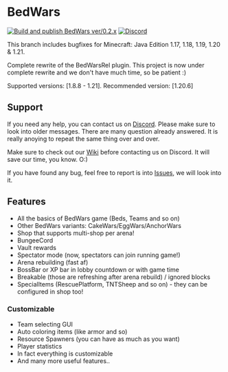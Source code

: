 # BedWars
[![Build and publish BedWars ver/0.2.x](https://github.com/ScreamingSandals/BedWars/actions/workflows/build-0-2-x.yml/badge.svg)](https://github.com/ScreamingSandals/BedWars/actions/workflows/build-0-2-x.yml)
[![Discord](https://img.shields.io/discord/582271436845219842?logo=discord)](https://discord.gg/4xB54Ts)

This branch includes bugfixes for Minecraft: Java Edition 1.17, 1.18, 1.19, 1.20 & 1.21.

Complete rewrite of the BedWarsRel plugin.
This project is now under complete rewrite and we don't have much time, so be patient :)

Supported versions: \[1.8.8 - 1.21\]. Recommended version: \[1.20.6\]

## Support
If you need any help, you can contact us on [Discord](https://discord.gg/4xB54Ts). Please make sure to look into older messages. There are many question already answered. It is really anoying to repeat the same thing over and over.

Make sure to check out our [Wiki](https://github.com/ScreamingSandals/BedWars/wiki) before contacting us on Discord. It will save our time, you know. O:)

If you have found any bug, feel free to report is into [Issues](https://github.com/ScreamingSandals/BedWars/issues), we will look into it.

## Features
-   All the basics of BedWars game (Beds, Teams and so on)
-   Other BedWars variants: CakeWars/EggWars/AnchorWars
-   Shop that supports multi-shop per arena!
-   BungeeCord
-   Vault rewards
-   Spectator mode (now, spectators can join running game!)
-   Arena rebuilding (fast af)
-   BossBar or XP bar in lobby countdown or with game time
-   Breakable (those are refreshing after arena rebuild) / ignored blocks
-   SpecialItems (RescuePlatform, TNTSheep and so on) - they can be configured in shop too!

### Customizable
-   Team selecting GUI
-   Auto coloring items (like armor and so)
-   Resource Spawners (you can have as much as you want)
-   Player statistics
-   In fact everything is customizable
-   And many more useful features..
